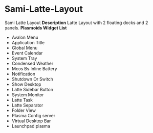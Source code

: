 # Sami-Latte-Layout
Sami Latte Layout
**Description**
Latte Layout with 2 floating docks and 2 panels.
**Plasmoids Widget List**
 - Avalon Menu 
 - Application Title
 - Global Menu
 - Event Calendar
 - System Tray
 - Condensed Weather
 - Mcos Bs Inline Battery
 - Notification
 - Shutdown Or Switch
 - Show Desktop
 - Latte Sidebar Button
 - System Monitor
 - Latte Task
 - Latte Separator
 - Folder View
 - Plasma Config server
 - Virtual Desktop Bar
 - Launchpad plasma


